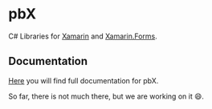 # pbX
C# Libraries for [Xamarin](https://github.com/xamarin) and [Xamarin.Forms](https://github.com/xamarin/Xamarin.Forms).

## Documentation
[Here](https://boguslawski-piotr.github.io/pbX/) you will find full documentation for pbX.

So far, there is not much there, but we are working on it :smile:.
